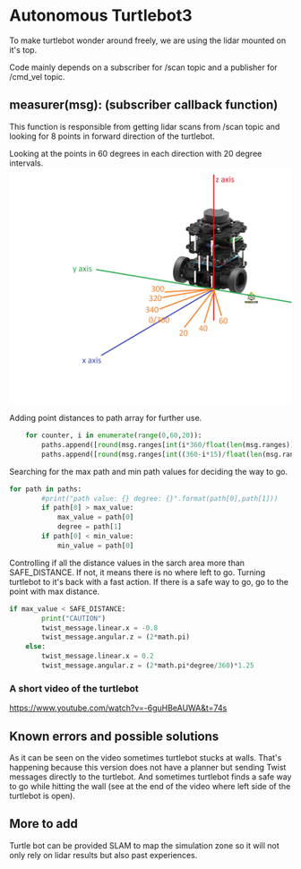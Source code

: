 # Autonomous Turtlebot3 

To make turtlebot wonder around freely, we are using the lidar mounted on it's top. 

Code mainly depends on a subscriber for /scan topic and a publisher for /cmd_vel topic.

## measurer(msg): (subscriber callback function)

This function is responsible from getting lidar scans from /scan topic and looking for 8 points in forward direction of the turtlebot. 

Looking at the points in 60 degrees in each direction with 20 degree intervals.
<img width="600" alt="Turtlebot3 Lidar Area Search" src="/imgs/turtle_bot_lidar_angles.jpg">

Adding point distances to path array for further use.
```python
	for counter, i in enumerate(range(0,60,20)):					
		paths.append([round(msg.ranges[int(i*360/float(len(msg.ranges)))],2),counter*15])
		paths.append([round(msg.ranges[int((360-i*15)/float(len(msg.ranges)))],2),-(counter*15)])
```

Searching for the max path and min path values for deciding the way to go.
```python
for path in paths:
		#print("path value: {} degree: {}".format(path[0],path[1]))
		if path[0] > max_value:
			max_value = path[0]
			degree = path[1]
		if path[0] < min_value:
			min_value = path[0]
```

Controlling if all the distance values in the sarch area more than SAFE_DISTANCE. If not, it means there is no where left to go. Turning turtlebot to it's back with a fast action. If there is a safe way to go, go to the point with max distance.
```python
if max_value < SAFE_DISTANCE:
		print("CAUTION")
		twist_message.linear.x = -0.8
		twist_message.angular.z = (2*math.pi)
	else:
		twist_message.linear.x = 0.2
		twist_message.angular.z = (2*math.pi*degree/360)*1.25
```

### A short video of the turtlebot
https://www.youtube.com/watch?v=-6guHBeAUWA&t=74s

## Known errors and possible solutions

As it can be seen on the video sometimes turtlebot stucks at walls. That's happening because this version does not have a planner but sending Twist messages directly to the turtlebot. And sometimes turtlebot finds a safe way to go while hitting the wall (see at the end of the video where left side of the turtlebot is open). 

## More to add

Turtle bot can be provided SLAM to map the simulation zone so it will not only rely on lidar results but also past experiences.  





